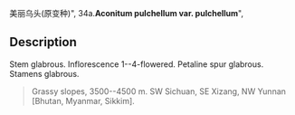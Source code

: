 美丽乌头(原变种)",
34a.**Aconitum pulchellum var. pulchellum**",

## Description
Stem glabrous. Inflorescence 1--4-flowered. Petaline spur glabrous. Stamens glabrous.

> Grassy slopes, 3500--4500 m. SW Sichuan, SE Xizang, NW Yunnan [Bhutan, Myanmar, Sikkim].
